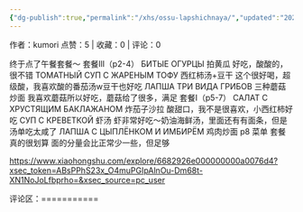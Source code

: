 ```yaml
---
{"dg-publish":true,"permalink":"/xhs/ossu-lapshichnaya/","updated":"2025-03-17T23:05:36.263+08:00"}
---
```


作者：kumori
点赞：5   |   收藏：0   |   评论：0

终于点了午餐套餐～
套餐IlI（p2-4）
БИТЫЕ ОГУРЦЫ 拍黄瓜 好吃，酸酸的，很不错
ТОМАТНЫЙ СУП С ЖАРЕНЫМ ТОФУ 西红柿汤+豆干 这个很好喝，超级酸，我喜欢酸的番茄汤w豆干也好吃
ЛАПША ТРИ ВИДА ГРИБОВ 三种蘑菇炒面 我喜欢蘑菇所以好吃，蘑菇给了很多，满足
套餐I（p5-7）
САЛАТ С ХРУСТЯЩИМ БАКЛАЖАНОМ 炸茄子沙拉 酸甜口，我不是很喜欢，小西红柿好吃
СУП С КРЕВЕТКОЙ 虾汤 虾非常好吃～奶油海鲜汤，里面还有有面条，但是汤单吃太咸了
ЛАПША С ЦЫПЛЁНКОМ И ИМБИРЁМ 鸡肉炒面
p8 菜单 套餐真的很划算 面的分量会比正常少一些，但足够

https://www.xiaohongshu.com/explore/6682926e000000000a0076d4?xsec_token=ABsPPhS23x_O4muPGIpAlnOu-Dm68t-XN1NoJoLfbprho=&xsec_source=pc_user

评论区：===========

